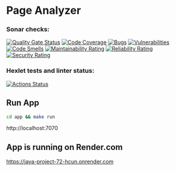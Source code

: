 # Page Analyzer

### Sonar checks:
[![Quality Gate Status](https://sonarcloud.io/api/project_badges/measure?project=DaniilKornilov_java-project-72&branch=main&metric=alert_status)](https://sonarcloud.io/summary/overall?id=DaniilKornilov_java-project-72&branch=main)
[![Code Coverage](https://sonarcloud.io/api/project_badges/measure?project=DaniilKornilov_java-project-72&branch=main&metric=coverage)](https://sonarcloud.io/summary/overall?id=DaniilKornilov_java-project-72&branch=main)
[![Bugs](https://sonarcloud.io/api/project_badges/measure?project=DaniilKornilov_java-project-72&branch=main&metric=bugs)](https://sonarcloud.io/summary/overall?id=DaniilKornilov_java-project-72&branch=main)
[![Vulnerabilities](https://sonarcloud.io/api/project_badges/measure?project=DaniilKornilov_java-project-72&branch=main&metric=vulnerabilities)](https://sonarcloud.io/summary/overall?id=DaniilKornilov_java-project-72&branch=main)
[![Code Smells](https://sonarcloud.io/api/project_badges/measure?project=DaniilKornilov_java-project-72&branch=main&metric=code_smells)](https://sonarcloud.io/summary/overall?id=DaniilKornilov_java-project-72&branch=main)
[![Maintainability Rating](https://sonarcloud.io/api/project_badges/measure?project=DaniilKornilov_java-project-72&branch=main&metric=sqale_rating)](https://sonarcloud.io/summary/overall?id=DaniilKornilov_java-project-72&branch=main)
[![Reliability Rating](https://sonarcloud.io/api/project_badges/measure?project=DaniilKornilov_java-project-72&branch=main&metric=reliability_rating)](https://sonarcloud.io/summary/overall?id=DaniilKornilov_java-project-72&branch=main)
[![Security Rating](https://sonarcloud.io/api/project_badges/measure?project=DaniilKornilov_java-project-72&branch=main&metric=security_rating)](https://sonarcloud.io/summary/overall?id=DaniilKornilov_java-project-72&branch=main)

### Hexlet tests and linter status:
[![Actions Status](https://github.com/DaniilKornilov/java-project-72/actions/workflows/hexlet-check.yml/badge.svg)](https://github.com/DaniilKornilov/java-project-72/actions)

## Run App
```bash
cd app && make run
```

http://localhost:7070

## App is running on Render.com

https://java-project-72-hcun.onrender.com
